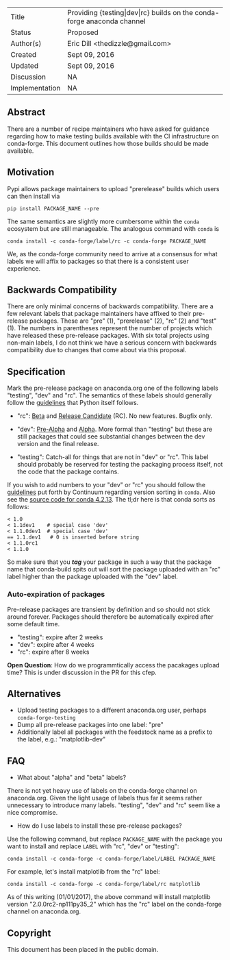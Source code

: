 
<table>
<tr><td> Title </td><td> Providing {testing|dev|rc} builds on the conda-forge anaconda channel </td>
<tr><td> Status </td><td> Proposed </td></tr>
<tr><td> Author(s) </td><td> Eric Dill &lt;thedizzle@gmail.com&gt;</td></tr>
<tr><td> Created </td><td> Sept 09, 2016</td></tr>
<tr><td> Updated </td><td> Sept 09, 2016</td></tr>
<tr><td> Discussion </td><td> NA </td></tr>
<tr><td> Implementation </td><td> NA </td></tr>
</table>

## Abstract

There are a number of recipe maintainers who have asked for guidance regarding
how to make testing builds available with the CI infrastructure on conda-forge.
This document outlines how those builds should be made available.

## Motivation

Pypi allows package maintainers to upload "prerelease" builds which users can
then install via

```
pip install PACKAGE_NAME --pre
```

The same semantics are slightly more cumbersome within the `conda` ecosystem but
are still manageable.  The analogous command with `conda` is

```
conda install -c conda-forge/label/rc -c conda-forge PACKAGE_NAME
```

We, as the conda-forge community need to arrive at a consensus for what labels
we will affix to packages so that there is a consistent user experience.

## Backwards Compatibility

There are only minimal concerns of backwards compatibility.  There are a few
relevant labels that package maintainers have affixed to their pre-release
packages. These are "pre" (1), "prerelease" (2), "rc" (2) and "test" (1).  The
numbers in parentheses represent the number of projects which have released
these pre-release packages.  With six total projects using non-main labels, I do
not think we have a serious concern with backwards compatibility due to changes
that come about via this proposal.

## Specification

Mark the pre-release package on anaconda.org one of the following labels
"testing", "dev" and "rc". The semantics of these labels should generally follow
the [guidelines](https://docs.python.org/devguide/devcycle.html#stages) that
Python itself follows.

- "rc": [Beta](https://docs.python.org/devguide/devcycle.html#beta) and [Release
  Candidate](https://docs.python.org/devguide/devcycle.html#release-candidate-rc)
  (RC). No new features. Bugfix only.

- "dev": [Pre-Alpha](https://docs.python.org/devguide/devcycle.html#pre-alpha)
  and [Alpha](https://docs.python.org/devguide/devcycle.html#alpha). More formal
  than "testing" but these are still packages that could see substantial changes
  between the dev version and the final release.

- "testing": Catch-all for things that are not in "dev" or "rc". This label
  should probably be reserved for testing the packaging process itself, not the
  code that the package contains.

If you wish to add numbers to your "dev" or "rc" you should follow the
[guidelines](http://conda.pydata.org/docs/spec.html#build-version-spec) put
forth by Continuum regarding version sorting in `conda`. Also see the [source
code for conda
4.2.13](https://github.com/conda/conda/blob/4.2.13/conda/version.py#L93-L119).
The tl;dr here is that conda sorts as follows:

```
< 1.0
< 1.1dev1    # special case 'dev'
< 1.1.0dev1  # special case 'dev'
== 1.1.dev1   # 0 is inserted before string
< 1.1.0rc1
< 1.1.0
```

So make sure that you ***tag*** your package in such a way that the package name
that conda-build spits out will sort the package uploaded with an "rc" label
higher than the package uploaded with the "dev" label.

### Auto-expiration of packages

Pre-release packages are transient by definition and so should not stick around
forever. Packages should therefore be automatically expired after some default
time.

* "testing": expire after 2 weeks
* "dev": expire after 4 weeks
* "rc": expire after 8 weeks

**Open Question**: How do we programmtically access the pacakages upload time?
 This is under discussion in the PR for this cfep.


## Alternatives

* Upload testing packages to a different anaconda.org user, perhaps
  `conda-forge-testing`
* Dump all pre-release packages into one label: "pre"
* Additionally label all packages with the feedstock name as a prefix to the
  label, e.g.: "matplotlib-dev"

## FAQ

* What about "alpha" and "beta" labels?

There is not yet heavy use of labels on the conda-forge channel on anaconda.org.
Given the light usage of labels thus far it seems rather unnecessary to
introduce many labels.  "testing", "dev" and "rc" seem like a nice compromise.

* How do I use labels to install these pre-release packages?

Use the following command, but replace `PACKAGE_NAME` with the package you want
to install and replace `LABEL` with "rc", "dev" or "testing":

```
conda install -c conda-forge -c conda-forge/label/LABEL PACKAGE_NAME
```

For example, let's install matplotlib from the "rc" label:

```
conda install -c conda-forge -c conda-forge/label/rc matplotlib
```

As of this writing (01/01/2017), the above command will install matplotlib
version "2.0.0rc2-np111py35_2" which has the "rc" label on the conda-forge
channel on anaconda.org.

## Copyright

This document has been placed in the public domain.
